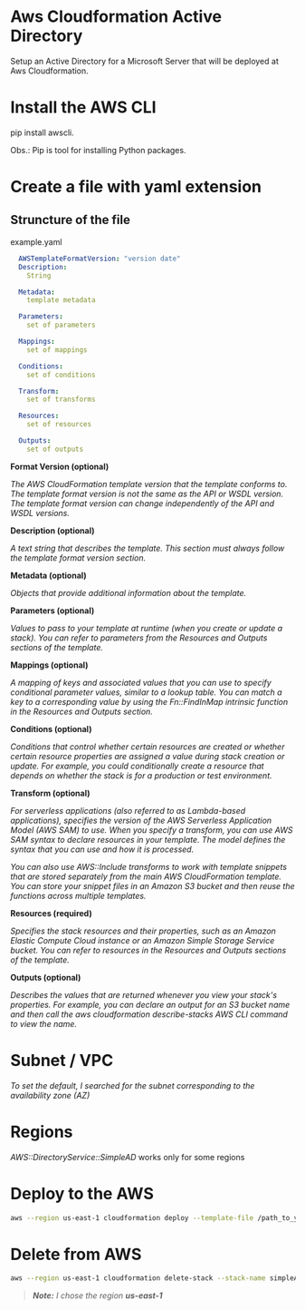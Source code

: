 # Aws Cloudformation Active Directory

Setup an Active Directory for a Microsoft Server that will be deployed at Aws Cloudformation.

# Install the AWS CLI

pip install awscli.

Obs.: Pip is tool for installing Python packages.

# Create a file with yaml extension
## Struncture of the file
example.yaml
```yaml
  AWSTemplateFormatVersion: "version date"
  Description:
    String

  Metadata:
    template metadata

  Parameters:
    set of parameters

  Mappings:
    set of mappings

  Conditions:
    set of conditions

  Transform:
    set of transforms

  Resources:
    set of resources

  Outputs:
    set of outputs
```

**Format Version (optional)**

  _The AWS CloudFormation template version that the template conforms to. The template format version is not the same as the API or WSDL version. The template format version can change independently of the API and WSDL versions._

**Description (optional)**

  _A text string that describes the template. This section must always follow the template format version section._

**Metadata (optional)**

  _Objects that provide additional information about the template._

**Parameters (optional)**

  _Values to pass to your template at runtime (when you create or update a stack). You can refer to parameters from the Resources and Outputs sections of the template._

**Mappings (optional)**

  _A mapping of keys and associated values that you can use to specify conditional parameter values, similar to a lookup table. You can match a key to a corresponding value by using the Fn::FindInMap intrinsic function in the Resources and Outputs section._

**Conditions (optional)**

  _Conditions that control whether certain resources are created or whether certain resource properties are assigned a value during stack creation or update. For example, you could conditionally create a resource that depends on whether the stack is for a production or test environment._

**Transform (optional)**

  _For serverless applications (also referred to as Lambda-based applications), specifies the version of the AWS Serverless Application Model (AWS SAM) to use. When you specify a transform, you can use AWS SAM syntax to declare resources in your template. The model defines the syntax that you can use and how it is processed._

  _You can also use AWS::Include transforms to work with template snippets that are stored separately from the main AWS CloudFormation template. You can store your snippet files in an Amazon S3 bucket and then reuse the functions across multiple templates._

**Resources (required)**

  _Specifies the stack resources and their properties, such as an Amazon Elastic Compute Cloud instance or an Amazon Simple Storage Service bucket. You can refer to resources in the Resources and Outputs sections of the template._

**Outputs (optional)**

  _Describes the values that are returned whenever you view your stack's properties. For example, you can declare an output for an S3 bucket name and then call the aws cloudformation describe-stacks AWS CLI command to view the name._

# Subnet / VPC

_To set the default, I searched for the subnet corresponding to the availability zone (AZ)_

# Regions

*AWS::DirectoryService::SimpleAD* works only for some regions

# Deploy to the AWS

```bash
aws --region us-east-1 cloudformation deploy --template-file /path_to_yaml/file.yaml --stack-name my-new-stack
```

# Delete from AWS

```bash
aws --region us-east-1 cloudformation delete-stack --stack-name simpleAD-new-stack
```

> _**Note:**_ _I chose the region **us-east-1**_
